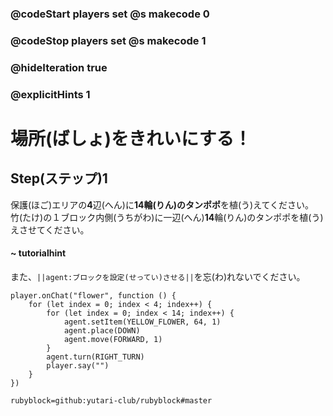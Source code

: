 ### @codeStart players set @s makecode 0
### @codeStop players set @s makecode 1

### @hideIteration true
### @explicitHints 1


# 場所(ばしょ)をきれいにする！

## Step(ステップ)1
保護(ほご)エリアの**4**辺(へん)に**14輪(りん)のタンポポ**を植(う)えてください。</br>
竹(たけ)の１ブロック内側(うちがわ)に一辺(へん)**14**輪(りん)のタンポポを植(う)えさせてください。</br>

#### ~ tutorialhint 
また、``||agent:ブロックを設定(せってい)させる||``を忘(わ)れないでください。


```ghost
player.onChat("flower", function () {
    for (let index = 0; index < 4; index++) {
        for (let index = 0; index < 14; index++) {
            agent.setItem(YELLOW_FLOWER, 64, 1)
            agent.place(DOWN)
            agent.move(FORWARD, 1)
        }
        agent.turn(RIGHT_TURN)
        player.say("")
    }
})

``` 
```package
rubyblock=github:yutari-club/rubyblock#master
```

